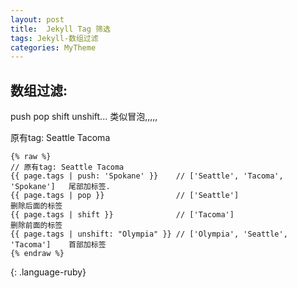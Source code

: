 ```yaml
---
layout: post
title:  Jekyll Tag 筛选
tags: Jekyll-数组过滤
categories: MyTheme
---
```


## 数组过滤:
push pop shift unshift...  类似冒泡,,,,,

原有tag: Seattle Tacoma
~~~
{% raw %}
// 原有tag: Seattle Tacoma
{{ page.tags | push: 'Spokane' }}    // ['Seattle', 'Tacoma', 'Spokane']   尾部加标签.
{{ page.tags | pop }}                // ['Seattle']                       删除后面的标签
{{ page.tags | shift }}              // ['Tacoma']                        删除前面的标签
{{ page.tags | unshift: "Olympia" }} // ['Olympia', 'Seattle', 'Tacoma']    首部加标签
{% endraw %}
~~~
{: .language-ruby}
